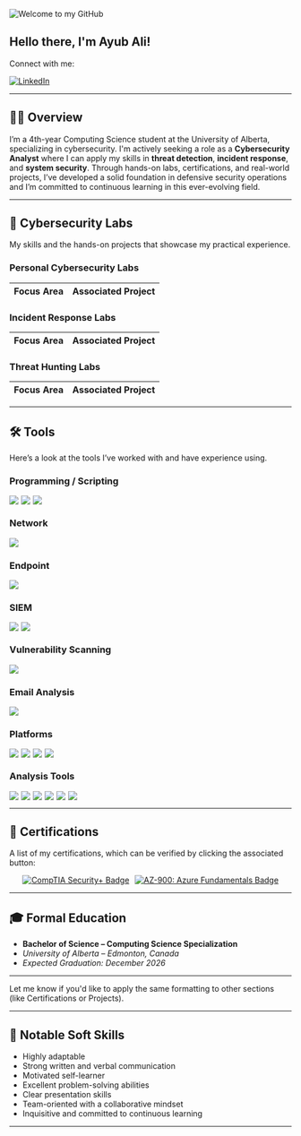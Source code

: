 ![Welcome to my GitHub](https://camo.githubusercontent.com/5276a76d8bff4f232011bd5490d11e51e53c1c53fbd38f8644ba56c41f5e8491/68747470733a2f2f63617073756c652d72656e6465722e76657263656c2e6170702f6170693f747970653d776176696e67266865696768743d32303026636f6c6f723d3130303a3839393439392c303a37303830393026746578743d57656c636f6d65253230746f2532306d7925323047697468756226666f6e74416c69676e3d353026666f6e7453697a653d333526666f6e74416c69676e593d333726666f6e74436f6c6f723d46464646464626616e696d6174696f6e3d7477696e6b6c696e67)

## Hello there, I'm Ayub Ali!

Connect with me:

[![LinkedIn](https://img.shields.io/badge/LinkedIn-0072b1?&style=for-the-badge&logo=linkedin&logoColor=white)](https://www.linkedin.com/in/ayubhali/)

---

## 👨‍💻 Overview

I’m a 4th-year Computing Science student at the University of Alberta, specializing in cybersecurity. I'm actively seeking a role as a **Cybersecurity Analyst** where I can apply my skills in **threat detection**, **incident response**, and **system security**. Through hands-on labs, certifications, and real-world projects, I’ve developed a solid foundation in defensive security operations and I’m committed to continuous learning in this ever-evolving field.

---

## 🧰 Cybersecurity Labs

My skills and the hands-on projects that showcase my practical experience.

### Personal Cybersecurity Labs

| Focus Area                                         | Associated Project                                                                 |
|----------------------------------------------------|------------------------------------------------------------------------------------|

### Incident Response Labs

| Focus Area                            | Associated Project |
|--------------------------------------|--------------------|

### Threat Hunting Labs

| Focus Area                                  | Associated Project |
|--------------------------------------------|--------------------|

---

## 🛠️ Tools

Here’s a look at the tools I’ve worked with and have experience using.

### Programming / Scripting
<div style="display: flex; gap: 5px; flex-wrap: wrap;">
  <img src="https://img.shields.io/badge/-Python-3776AB?style=for-the-badge&logo=python&logoColor=white" />
  <img src="https://img.shields.io/badge/-Bash-4EAA25?style=for-the-badge&logo=gnu-bash&logoColor=white" />
  <img src="https://img.shields.io/badge/-C/C++-00599C?style=for-the-badge&logo=cplusplus&logoColor=white" />
</div>

### Network
<div style="display: flex; gap: 5px; flex-wrap: wrap;">
  <img src="https://img.shields.io/badge/-Wireshark-1679A7?style=for-the-badge&logo=Wireshark&logoColor=white" />
</div>

### Endpoint
<div style="display: flex; gap: 5px; flex-wrap: wrap;">
  <img src="https://img.shields.io/badge/-Microsoft_Defender_for_Endpoint-00A4EF?style=for-the-badge&logo=Microsoft&logoColor=white" />
</div>

### SIEM
<div style="display: flex; gap: 5px; flex-wrap: wrap;">
  <img src="https://img.shields.io/badge/-Microsoft_Sentinel-0078D4?style=for-the-badge&logo=Microsoft&logoColor=white" />
  <img src="https://img.shields.io/badge/-Splunk-000000?style=for-the-badge&logo=Splunk&logoColor=white" />
</div>

### Vulnerability Scanning
<div style="display: flex; gap: 5px; flex-wrap: wrap;">
  <img src="https://img.shields.io/badge/-Tenable_Nessus-00C176?style=for-the-badge&logo=Tenable&logoColor=white" />
</div>

### Email Analysis
<div style="display: flex; gap: 5px; flex-wrap: wrap;">
  <img src="https://img.shields.io/badge/-PhishTool-FF5733?style=for-the-badge&logo=PhishTool&logoColor=white" />
</div>

### Platforms
<div style="display: flex; gap: 5px; flex-wrap: wrap;">
  <img src="https://img.shields.io/badge/-Windows-0078D6?style=for-the-badge&logo=Windows&logoColor=white" />
  <img src="https://img.shields.io/badge/-Linux-FCC624?style=for-the-badge&logo=Linux&logoColor=black" />
  <img src="https://img.shields.io/badge/-Microsoft_Azure-007FFF?style=for-the-badge&logo=Microsoft-Azure&logoColor=white" />
  <img src="https://img.shields.io/badge/-VMware-607078?style=for-the-badge&logo=VMware&logoColor=white" />
</div>

### Analysis Tools
<div style="display: flex; gap: 5px; flex-wrap: wrap;">
  <img src="https://img.shields.io/badge/-URLscan-FF6600?style=for-the-badge&logo=URLscan&logoColor=white" />
  <img src="https://img.shields.io/badge/-VirusTotal-2D9B1D?style=for-the-badge&logo=VirusTotal&logoColor=white" />
  <img src="https://img.shields.io/badge/-Cisco_Talos-0061F2?style=for-the-badge&logo=Cisco&logoColor=white" />
  <img src="https://img.shields.io/badge/-Abuse.CH-5C5C5C?style=for-the-badge&logo=AbuseCH&logoColor=white" />
  <img src="https://img.shields.io/badge/-MITRE_ATT%26CK-FF4F00?style=for-the-badge&logo=MITRE&logoColor=white" />
  <img src="https://img.shields.io/badge/-ANY.RUN-6A5ACD?style=for-the-badge&logo=WindowsTerminal&logoColor=white" />
</div>

---

## 📑 Certifications

A list of my certifications, which can be verified by clicking the associated button:

<div style="display: flex; flex-wrap: wrap; gap: 10px; justify-content: center; align-items: center;">

  <a href="https://www.credly.com/badges/ba872182-26ff-4769-afef-7ed7fb9c6806/" target="_blank" rel="noopener noreferrer">
    <img src="https://img.shields.io/badge/CompTIA%20Security%2B-%23FF0000?style=for-the-badge&logo=comptia&logoColor=white" alt="CompTIA Security+ Badge" />
  </a>

  <a href="https://learn.microsoft.com/api/credentials/share/en-us/SergLuka/4B42C5CE36F5C632?sharingId=E759FF9A21D23D5D" target="_blank" rel="noopener noreferrer">
    <img src="https://img.shields.io/badge/AZ--900:_Azure%20Fundamentals-blue?style=for-the-badge&logo=microsoft" alt="AZ-900: Azure Fundamentals Badge" />
  </a>

</div>

---


## 🎓 Formal Education

* **Bachelor of Science – Computing Science Specialization**
* *University of Alberta – Edmonton, Canada*
* *Expected Graduation: December 2026*

---

Let me know if you'd like to apply the same formatting to other sections (like Certifications or Projects).


---

## 🎯 Notable Soft Skills

- Highly adaptable  
- Strong written and verbal communication  
- Motivated self-learner  
- Excellent problem-solving abilities  
- Clear presentation skills  
- Team-oriented with a collaborative mindset  
- Inquisitive and committed to continuous learning  

---
